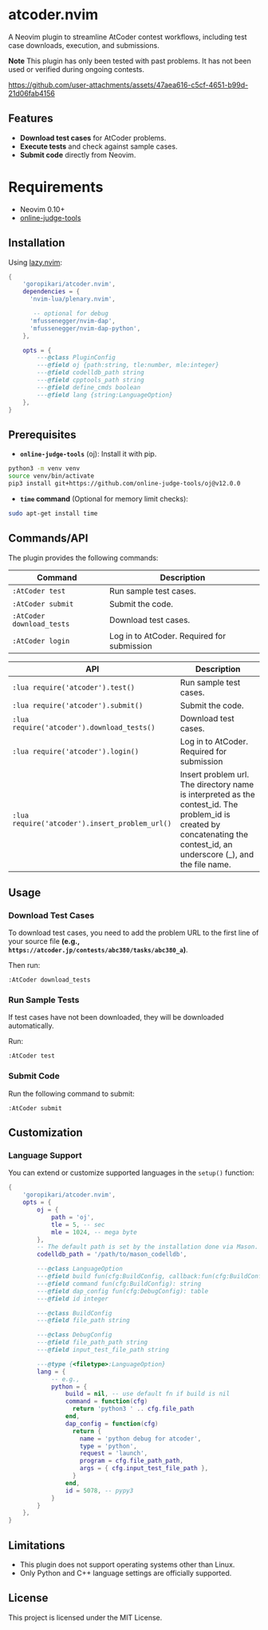 # atcoder.nvim

A Neovim plugin to streamline AtCoder contest workflows, including test case downloads, execution, and submissions.

**Note**
This plugin has only been tested with past problems. It has not been used or verified during ongoing contests.



https://github.com/user-attachments/assets/47aea616-c5cf-4651-b99d-21d06fab4156



## Features
- **Download test cases** for AtCoder problems.
- **Execute tests** and check against sample cases.
- **Submit code** directly from Neovim.


# Requirements
- Neovim 0.10+
- [online-judge-tools](https://github.com/online-judge-tools/oj)

## Installation
Using [lazy.nvim](https://github.com/folke/lazy.nvim):

```lua
{
    'goropikari/atcoder.nvim',
    dependencies = {
      'nvim-lua/plenary.nvim',

       -- optional for debug
      'mfussenegger/nvim-dap',
      'mfussenegger/nvim-dap-python',
    },

    opts = {
        ---@class PluginConfig
        ---@field oj {path:string, tle:number, mle:integer}
        ---@field codelldb_path string
        ---@field cpptools_path string
        ---@field define_cmds boolean
        ---@field lang {string:LanguageOption}
    },
}
```

## Prerequisites
- **`online-judge-tools`** (oj): Install it with pip.
```bash
python3 -m venv venv
source venv/bin/activate
pip3 install git+https://github.com/online-judge-tools/oj@v12.0.0
```
- **`time` command** (Optional for memory limit checks):
```bash
sudo apt-get install time
```

## Commands/API
The plugin provides the following commands:

| Command                        | Description                                                        |
| -----------------------------  | ------------------------------------                               |
| `:AtCoder test`                | Run sample test cases.                                             |
| `:AtCoder submit`              | Submit the code.                                                   |
| `:AtCoder download_tests`      | Download test cases.                                               |
| `:AtCoder login`               | Log in to AtCoder. Required for submission                         |


| API                                                     | Description                                                                                                                            |
| -----------------------------                           | ------------------------------------                                                                                                   |
| `:lua require('atcoder').test()`                        | Run sample test cases.                                                                                                                 |
| `:lua require('atcoder').submit()`                      | Submit the code.                                                                                                                       |
| `:lua require('atcoder').download_tests()`              | Download test cases.                                                                                                                   |
| `:lua require('atcoder').login()`                       | Log in to AtCoder. Required for submission                                                                                             |
| `:lua require('atcoder').insert_problem_url()`          | Insert problem url. The directory name is interpreted as the contest_id. The problem_id is created by concatenating the contest_id, an underscore (_), and the file name. |



## Usage
### Download Test Cases

To download test cases, you need to add the problem URL to the first line of your source file **(e.g., `https://atcoder.jp/contests/abc380/tasks/abc380_a`)**.

Then run:

```vim
:AtCoder download_tests
```

### Run Sample Tests

If test cases have not been downloaded, they will be downloaded automatically.

Run:
```vim
:AtCoder test
```

### Submit Code
Run the following command to submit:
```vim
:AtCoder submit
```

## Customization
### Language Support
You can extend or customize supported languages in the `setup()` function:

```lua
{
    'goropikari/atcoder.nvim',
    opts = {
        oj = {
            path = 'oj',
            tle = 5, -- sec
            mle = 1024, -- mega byte
        },
        -- The default path is set by the installation done via Mason.
        codelldb_path = '/path/to/mason_codelldb',

        ---@class LanguageOption
        ---@field build fun(cfg:BuildConfig, callback:fun(cfg:BuildConfig))
        ---@field command fun(cfg:BuildConfig): string
        ---@field dap_config fun(cfg:DebugConfig): table
        ---@field id integer

        ---@class BuildConfig
        ---@field file_path string

        ---@class DebugConfig
        ---@field file_path_path string
        ---@field input_test_file_path string

        ---@type {<filetype>:LanguageOption}
        lang = {
            -- e.g.,
            python = {
                build = nil, -- use default fn if build is nil
                command = function(cfg)
                  return 'python3 ' .. cfg.file_path
                end,
                dap_config = function(cfg)
                  return {
                    name = 'python debug for atcoder',
                    type = 'python',
                    request = 'launch',
                    program = cfg.file_path_path,
                    args = { cfg.input_test_file_path },
                  }
                end,
                id = 5078, -- pypy3
            }
        }
    },
}
```

## Limitations
- This plugin does not support operating systems other than Linux.
- Only Python and C++ language settings are officially supported.

## License
This project is licensed under the MIT License.
